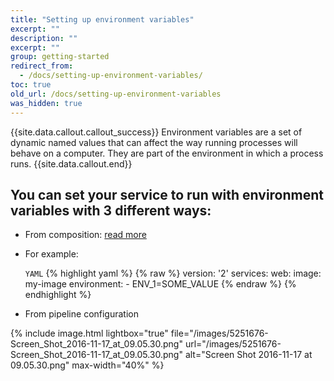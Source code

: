 ```yaml
---
title: "Setting up environment variables"
excerpt: ""
description: ""
excerpt: ""
group: getting-started
redirect_from:
  - /docs/setting-up-environment-variables/
toc: true
old_url: /docs/setting-up-environment-variables
was_hidden: true
---
```


{{site.data.callout.callout_success}}
Environment variables are a set of dynamic named values that can affect the way running processes will behave on a computer. They are part of the environment in which a process runs. 
{{site.data.callout.end}}

## You can set your service to run with environment variables with 3 different ways:
* From composition: [read more](https://docs.docker.com/compose/environment-variables)
* For example:

  `YAML`
{% highlight yaml %}
{% raw %}
version: '2'
services:
  web:
    image: my-image
    environment:
      - ENV_1=SOME_VALUE
{% endraw %}
{% endhighlight %}

* From pipeline configuration

{% include image.html 
lightbox="true" 
file="/images/5251676-Screen_Shot_2016-11-17_at_09.05.30.png" 
url="/images/5251676-Screen_Shot_2016-11-17_at_09.05.30.png"
alt="Screen Shot 2016-11-17 at 09.05.30.png"
max-width="40%"
%}

